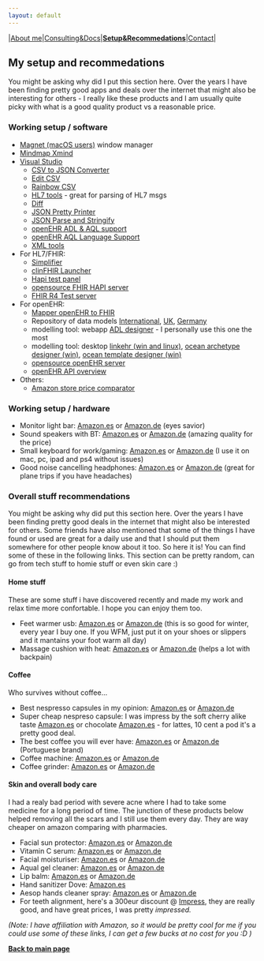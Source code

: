 ```yaml
---
layout: default
---
```

|[About me](./about_me.html)|[Consulting&Docs](./certs.html)|[**Setup&Recommedations**](./recommend.html)|[Contact](./contact.html)|

## My setup and recommedations
You might be asking why did I put this section here. Over the years I have been finding pretty good apps and deals over the internet that might also be interesting for others - I really like these products and I am usually quite picky with what is a good quality product vs a reasonable price.

### Working setup / software
* [Magnet (macOS users)](https://apps.apple.com/us/app/magnet/id441258766?mt=12) window manager
* [Mindmap Xmind](https://www.xmind.net/download/xmind)
* [Visual Studio](https://code.visualstudio.com/)
  * [CSV to JSON Converter](https://marketplace.visualstudio.com/items?itemName=Chukwuamaka.csvtojson-converter)
  * [Edit CSV](https://marketplace.visualstudio.com/items?itemName=janisdd.vscode-edit-csv)
  * [Rainbow CSV](https://marketplace.visualstudio.com/items?itemName=mechatroner.rainbow-csv)
  * [HL7 tools](https://marketplace.visualstudio.com/items?itemName=RobHolme.hl7tools) - great for parsing of HL7 msgs
  * [Diff](https://marketplace.visualstudio.com/items?itemName=fabiospampinato.vscode-diff)
  * [JSON Pretty Printer](https://marketplace.visualstudio.com/items?itemName=euskadi31.json-pretty-printer)
  * [JSON Parse and Stringify](https://marketplace.visualstudio.com/items?itemName=nextfaze.json-parse-stringify)
  * [openEHR ADL & AQL support](https://marketplace.visualstudio.com/items?itemName=NedapHealthcare.openehr-adl-lsp)
  * [openEHR AQL Language Support](https://marketplace.visualstudio.com/items?itemName=DIPSAS.aql)
  * [XML tools](https://marketplace.visualstudio.com/items?itemName=DotJoshJohnson.xml)
* For HL7/FHIR:
  * [Simplifier](https://simplifier.net/)
  * [clinFHIR Launcher](http://clinfhir.com/)
  * [Hapi test panel](https://hapifhir.github.io/hapi-hl7v2/hapi-testpanel/)
  * [opensource FHIR HAPI server](https://github.com/hapifhir/hapi-fhir-jpaserver-starter)
  * [FHIR R4 Test server](https://hapi.fhir.org/baseR4/swagger-ui/)
* For openEHR:
  * [Mapper openEHR to FHIR](http://143.47.229.90:8080/openehr2fhir/)
  * Repository of data models [International](https://ckm.openehr.org/ckm/), [UK](https://ckm.apperta.org/ckm/), [Germany](https://ckm.highmed.org/ckm/)
  * modelling tool: webapp [ADL designer](https://tools.openehr.org/designer) - I personally use this one the most
  * modelling tool: desktop [linkehr (win and linux)](https://linkehr.veratech.es/getlinkehr.html), [ocean archetype designer (win)](https://oceanhealthsystems.com/software/archetype-editor), [ocean template designer (win)](https://oceanhealthsystems.com/software/template-designer)
  * [opensource openEHR server](https://github.com/ehrbase/ehrbase)
  * [openEHR API overview](https://specifications.openehr.org/releases/ITS-REST/latest/ehr.html)
* Others:
  * [Amazon store price comparator](https://tropicalprice.com/)


### Working setup / hardware
* Monitor light bar: [Amazon.es](https://amzn.to/3VBn5tf) or [Amazon.de](https://amzn.to/3VpzHne) (eyes savior)
* Sound speakers with BT: [Amazon.es](https://amzn.to/3ARo00F) or [Amazon.de](https://amzn.to/3gIglLc) (amazing quality for the price)
* Small keyboard for work/gaming: [Amazon.es](https://amzn.to/3SOlKyz) or [Amazon.de](https://amzn.to/3Qq0VId) (I use it on mac, pc, ipad and ps4 without issues)
* Good noise cancelling headphones: [Amazon.es](https://amzn.to/3w4mEwS) or [Amazon.de](https://amzn.to/3C74COE) (great for plane trips if you have headaches)


### Overall stuff recommendations
You might be asking why did put this section here. Over the years I have been finding pretty good deals in the internet that might also be interested for others. Some friends have also mentioned that some of the things I have found or used are great for a daily use and that I should put them somewhere for other people know about it too. So here it is! You can find some of these in the following links. This section can be pretty random, can go from tech stuff to homie stuff or even skin care :)

#### Home stuff
These are some stuff i have discovered recently and made my work and relax time more confortable. I hope you can enjoy them too.
* Feet warmer usb: [Amazon.es](https://amzn.to/3GLAryO) or [Amazon.de](https://amzn.to/3OGxmC0) (this is so good for winter, every year I buy one. If you WFM, just put it on your shoes or slippers and it mantains your foot warm all day)
* Massage cushion with heat: [Amazon.es](https://amzn.to/3gFWDzD) or [Amazon.de](https://amzn.to/3F6RWs9) (helps a lot with backpain)

#### Coffee
Who survives without coffee...
* Best nespresso capsules in my opinion: [Amazon.es](https://amzn.to/3OOt4bN) or [Amazon.de](https://amzn.to/3XF3nye)
* Super cheap nespreso capsule: I was impress by the soft cherry alike taste [Amazon.es](https://amzn.to/3F9ho0g) or chocolate [Amazon.es](https://amzn.to/3F7GQDf) - for lattes, 10 cent a pod it's a pretty good deal.
* The best coffee you will ever have: [Amazon.es](https://amzn.to/3GPqxfo) or [Amazon.de](https://amzn.to/3VccIw9) (Portuguese brand) 
* Coffee machine: [Amazon.es](https://amzn.to/3u3Bl1V) or [Amazon.de](https://amzn.to/3EJ3ksJ)
* Coffee grinder: [Amazon.es](https://amzn.to/3AKIXdB) or [Amazon.de](https://amzn.to/3GQitLq)

#### Skin and overall body care
I had a realy bad period with severe acne where I had to take some medicine for a long period of time. The junction of these products below helped removing all the scars and I still use them every day. They are way cheaper on amazon comparing with pharmacies.
* Facial sun protector:  [Amazon.es](https://amzn.to/3T1RjVM) or [Amazon.de](https://amzn.to/3STplvl)
* Vitamin C serum: [Amazon.es](https://amzn.to/3QsaLJr) or [Amazon.de](https://amzn.to/3bQO2I9)
* Facial moisturiser: [Amazon.es](https://amzn.to/3zP9Yv6) or [Amazon.de](https://amzn.to/3C59FyY)
* Aqual gel cleaner: [Amazon.es](https://amzn.to/3BdlmTd) or [Amazon.de](https://amzn.to/3GM0YMp)
* Lip balm:  [Amazon.es](https://amzn.to/3QGFvGr) or [Amazon.de](https://amzn.to/3pl6GLi)
* Hand sanitizer Dove: [Amazon.es](https://amzn.to/3QGGUgb)
* Aesop hands cleaner spray: [Amazon.es](https://amzn.to/3zXfxrx) or [Amazon.de](https://amzn.to/3SQfhTK)
* For teeth alignment, here's a 300eur discount @ [Impress](https://smile2impress.com/pt/special/referral/?code=UM9-4UO-SFO&referral_source=mobile), they are really good, and have great prices, I was pretty _impressed._ 


_(Note: I have affiliation with Amazon, so it would be pretty cool for me if you could use some of these links, I can get a few bucks at no cost for you :D )_


[**Back to main page**](./)
